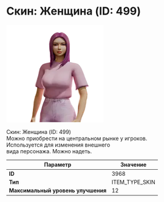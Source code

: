 # Скин: Женщина (ID: 499)

![Item Image](../img/3968.webp?raw=true)

Скин: Женщина (ID: 499)<br>Можно приобрести на центральном рынке у игроков.<br>Используется для изменения внешнего<br>вида персонажа. Можно надеть.


| Параметр | Значение |
|----------|----------|
| **ID** | 3968 |
| **Тип** | ITEM_TYPE_SKIN |
| **Максимальный уровень улучшения** | 12 |

